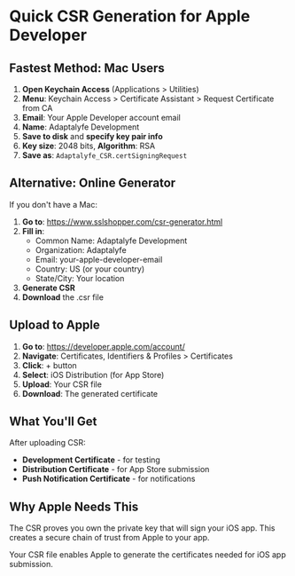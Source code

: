 # Quick CSR Generation for Apple Developer

## Fastest Method: Mac Users

1. **Open Keychain Access** (Applications > Utilities)
2. **Menu**: Keychain Access > Certificate Assistant > Request Certificate from CA
3. **Email**: Your Apple Developer account email
4. **Name**: Adaptalyfe Development
5. **Save to disk** and **specify key pair info**
6. **Key size**: 2048 bits, **Algorithm**: RSA
7. **Save as**: `Adaptalyfe_CSR.certSigningRequest`

## Alternative: Online Generator

If you don't have a Mac:

1. **Go to**: https://www.sslshopper.com/csr-generator.html
2. **Fill in**:
   - Common Name: Adaptalyfe Development
   - Organization: Adaptalyfe  
   - Email: your-apple-developer-email
   - Country: US (or your country)
   - State/City: Your location
3. **Generate CSR**
4. **Download** the .csr file

## Upload to Apple

1. **Go to**: https://developer.apple.com/account/
2. **Navigate**: Certificates, Identifiers & Profiles > Certificates
3. **Click**: + button
4. **Select**: iOS Distribution (for App Store)
5. **Upload**: Your CSR file
6. **Download**: The generated certificate

## What You'll Get

After uploading CSR:
- **Development Certificate** - for testing
- **Distribution Certificate** - for App Store submission
- **Push Notification Certificate** - for notifications

## Why Apple Needs This

The CSR proves you own the private key that will sign your iOS app. This creates a secure chain of trust from Apple to your app.

Your CSR file enables Apple to generate the certificates needed for iOS app submission.